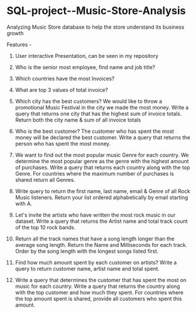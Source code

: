 # SQL-project--Music-Store-Analysis
Analyzing Music Store database to help the store understand its business growth

Features -

1. User interactive Presentation, can be seen in my repository


2. Who is the senior most employee, find name and job title?


3. Which countries have the most Invoices?


4. What are top 3 values of total invoice?


5. Which city has the best customers? We would like to throw a promotional Music Festival
 in the city we made the most money. Write a query that returns one city that has the highest sum of invoice totals. Return both the city name & sum of all invoice totals
 
 
6. Who is the best customer? The customer who has spent the most money will be declared the best customer.
 Write a query that returns the person who has spent the most money.
 
7. We want to find out the most popular music Genre for each country. We determine the most popular genre
 as the genre with the highest amount of purchases. Write a query that returns each country along with the top Genre.
 For countries where the maximum number of purchases is shared return all Genres.
 
 
8. Write query to return the first name, last name, email & Genre of all Rock Music listeners. Return your
    list ordered alphabetically by email starting with A.
    
    
9. Let's invite the artists who have written the most rock music in our dataset. Write a query that returns
 the Artist name and total track count of the top 10 rock bands.
 
 
 
10. Return all the track names that have a song length longer than the average song length. Return the Name and Milliseconds
 for each track. Order by the song length with the longest songs listed first.
 
 
11. Find how much amount spent by each customer on artists? Write a query to return customer name, artist name and total spent.


12. Write a query that determines the customer that has spent the most on music for each country. Write a query that returns the 
 country along with the top customer and how much they spent. For countries where the top amount spent is shared, provide all customers who spent this amount.
